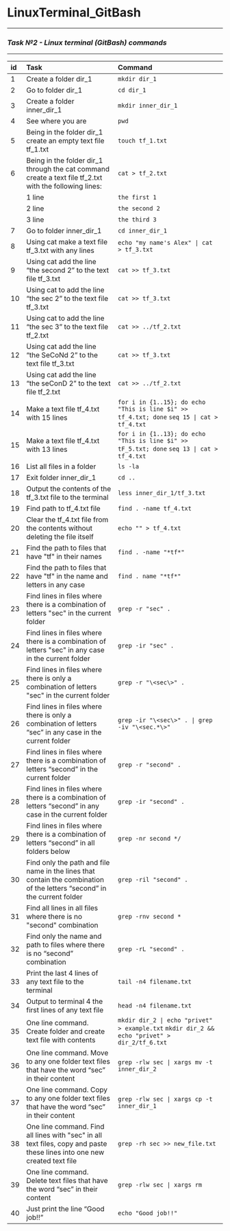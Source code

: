 # LinuxTerminal_GitBash
__________________________________________________________________________________
### **_Task №2 - Linux terminal (GitBash) commands_**
__________________________________________________________________________________
| id |  Task    | Command   |
| :---   | :--- | :--- |
| 1 | Create a folder dir_1   | `mkdir dir_1`   |
| 2 | Go to folder dir_1   | `cd dir_1`   |
| 3 | Create a folder inner_dir_1   | `mkdir inner_dir_1`   |
| 4 | See where you are   | `pwd`   |
| 5 | Being in the folder dir_1 create an empty text file tf_1.txt   | `touch tf_1.txt`   |
| 6 | Being in the folder dir_1 through the cat command create a text file tf_2.txt with the following lines:   | `cat > tf_2.txt`   |
|  |  1 line  | `the first 1` |
|  |  2 line  | `the second 2`  |
|  |  3 line  | `the third 3`  |
| 7 | Go to folder inner_dir_1    | `cd inner_dir_1`   |
| 8 | Using cat make a text file tf_3.txt with any lines   | `echo "my name's Alex" \| cat > tf_3.txt`   |
| 9 | Using cat add the line “the second 2” to the text file tf_3.txt   | `cat >> tf_3.txt`   |
| 10 | Using cat to add the line “the sec 2” to the text file tf_3.txt   | `cat >> tf_3.txt`    |
| 11 | Using cat to add the line “the sec 3” to the text file tf_2.txt   | `cat >> ../tf_2.txt`   |
| 12 | Using cat add the line “the SeCoNd 2” to the text file tf_3.txt   | `cat >> tf_3.txt`   |
| 13 | Using cat add the line “the seConD 2” to the text file tf_2.txt   | `cat >> ../tf_2.txt`   |
| 14 | Make a text file tf_4.txt with 15 lines   | `for i in {1..15}; do echo "This is line $i" >> tf_4.txt; done` `seq 15 \| cat > tf_4.txt`   |
| 15 | Make a text file tf_4.txt with 13 lines   | `for i in {1..13}; do echo "This is line $i" >> tF_5.txt; done` `seq 13 \| cat > tf_4.txt `   |
| 16 | List all files in a folder   | `ls -la`   |
| 17 | Exit folder inner_dir_1   | `cd ..`   |
| 18 | Output the contents of the tf_3.txt file to the terminal   | `less inner_dir_1/tf_3.txt`   |
| 19 | Find path to tf_4.txt file   | `find . -name tf_4.txt`   |
| 20 | Clear the tf_4.txt file from the contents without deleting the file itself   | `echo "" > tf_4.txt`   |
| 21 | Find the path to files that have "tf" in their names   | `find . -name "*tf*"`   |
| 22 | Find the path to files that have "tf" in the name and letters in any case   | `find . name "*tf*"`   |
| 23 | Find lines in files where there is a combination of letters "sec" in the current folder   | `grep -r "sec" .`   |
| 24 | Find lines in files where there is a combination of letters "sec" in any case in the current folder   | `grep -ir "sec" .`   |
| 25 | Find lines in files where there is only a combination of letters "sec" in the current folder   | `grep -r "\<sec\>" .`   |
| 26 | Find lines in files where there is only a combination of letters “sec” in any case in the current folder   | `grep -ir "\<sec\>" . \| grep -iv "\<sec.*\>"`   |
| 27 | Find lines in files where there is a combination of letters “second” in the current folder   | `grep -r "second" .`   |
| 28 | Find lines in files where there is a combination of letters “second” in any case in the current folder   | `grep -ir "second" .`   |
| 29 | Find lines in files where there is a combination of letters “second” in all folders below   | `grep -nr second */`   |
| 30 | Find only the path and file name in the lines that contain the combination of the letters “second” in the current folder   | `grep -ril "second" .`   |
| 31 | Find all lines in all files where there is no "second" combination   | `grep -rnv second *`   |
| 32 | Find only the name and path to files where there is no “second” combination   | `grep -rL "second" .`   |
| 33 | Print the last 4 lines of any text file to the terminal   |  `tail -n4 filename.txt`    |
| 34 | Output to terminal 4 the first lines of any text file   |   `head -n4 filename.txt`    |
| 35 | One line command. Create folder and create text file with contents   | `mkdir dir_2 \| echo "privet" > example.txt` `mkdir dir_2 && echo "privet" > dir_2/tf_6.txt`   |
| 36 | One line command. Move to any one folder text files that have the word “sec” in their content   | `grep -rlw sec \| xargs mv -t inner_dir_2`   |
| 37 | One line command. Copy to any one folder text files that have the word “sec” in their content   | `grep -rlw sec \| xargs cp -t inner_dir_1`   |
| 38 | One line command. Find all lines with "sec" in all text files, copy and paste these lines into one new created text file   | `grep -rh sec >> new_file.txt`   |
| 39 | One line command. Delete text files that have the word “sec” in their content   | `grep -rlw sec \| xargs rm`   |
| 40 | Just print the line “Good job!!”   |   `echo "Good job!!"`     |
